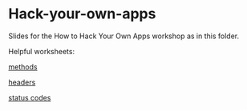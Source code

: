 # Hack-your-own-apps
Slides for the How to Hack Your Own Apps workshop as in this folder.


Helpful worksheets:

[methods](http://prezo.s3.amazonaws.com/pixi_california_2018/basics/methods.pdf)

[headers](http://prezo.s3.amazonaws.com/pixi_california_2018/basics/headers.pdf)

[status codes](http://prezo.s3.amazonaws.com/pixi_california_2018/basics/status-codes.pdf)



